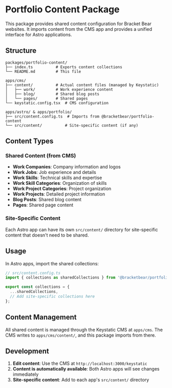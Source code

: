 # Portfolio Content Package

This package provides shared content configuration for Bracket Bear websites. It imports content from the CMS app and provides a unified interface for Astro applications.

## Structure

```
packages/portfolio-content/
├── index.ts          # Exports content collections
└── README.md         # This file

apps/cms/
├── content/          # Actual content files (managed by Keystatic)
│   ├── work/         # Work experience content
│   ├── blog/         # Shared blog posts
│   └── pages/        # Shared pages
└── keystatic.config.tsx  # CMS configuration

apps/astro/ & apps/portfolio/
├── src/content.config.ts  # Imports from @bracketbear/portfolio-content
└── src/content/          # Site-specific content (if any)
```

## Content Types

### Shared Content (from CMS)
- **Work Companies**: Company information and logos
- **Work Jobs**: Job experience and details
- **Work Skills**: Technical skills and expertise
- **Work Skill Categories**: Organization of skills
- **Work Project Categories**: Project organization
- **Work Projects**: Detailed project information
- **Blog Posts**: Shared blog content
- **Pages**: Shared page content

### Site-Specific Content
Each Astro app can have its own `src/content/` directory for site-specific content that doesn't need to be shared.

## Usage

In Astro apps, import the shared collections:

```ts
// src/content.config.ts
import { collections as sharedCollections } from '@bracketbear/portfolio-content';

export const collections = {
  ...sharedCollections,
  // Add site-specific collections here
};
```

## Content Management

All shared content is managed through the Keystatic CMS at `apps/cms`. The CMS writes to `apps/cms/content/`, and this package imports from there.

## Development

1. **Edit content**: Use the CMS at `http://localhost:3000/keystatic`
2. **Content is automatically available**: Both Astro apps will see changes immediately
3. **Site-specific content**: Add to each app's `src/content/` directory 